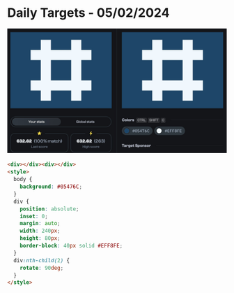 # Daily Targets - 05/02/2024

![result](./images/05022024.jpg)


```html
<div></div><div></div>
<style>
  body {
    background: #05476C;
  }
  div {
    position: absolute;
    inset: 0;
    margin: auto;
    width: 240px;
    height: 80px;
    border-block: 40px solid #EFF8FE;
  }
  div:nth-child(2) {
    rotate: 90deg;
  }
</style>
